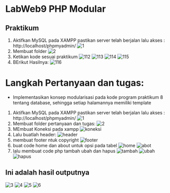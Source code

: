 # LabWeb9 PHP Modular

## Praktikum
1. Aktifkan MySQL pada XAMPP pastikan server telah berjalan lalu akses : http://localhost/phpmyadmin/
![1](https://user-images.githubusercontent.com/56240498/121275811-a96e7d80-c8f7-11eb-89b7-46e12944f2b0.jpg)
2. Membuat folder
![2](https://user-images.githubusercontent.com/56240498/121275856-bd19e400-c8f7-11eb-8eb3-046a1fdec55d.jpg)
3. Ketikan kode sesuai praktikum
![112](https://user-images.githubusercontent.com/56240498/121275903-d4f16800-c8f7-11eb-8f2f-5338ccf60c6d.png)
![113](https://user-images.githubusercontent.com/56240498/121275907-d6229500-c8f7-11eb-8b97-ebfec8de2401.png)
![114](https://user-images.githubusercontent.com/56240498/121275908-d6bb2b80-c8f7-11eb-8d0b-88b73e98c7b0.png)
![115](https://user-images.githubusercontent.com/56240498/121275911-d753c200-c8f7-11eb-91c1-0b3683272b6e.png)
4. BErikut Hasilnya:
![116](https://user-images.githubusercontent.com/56240498/121275912-d7ec5880-c8f7-11eb-8d76-43336d011c35.png)

# Langkah Pertanyaan dan tugas:
- Implementasikan konsep modularisasi pada kode program praktikum 8 tentang database, sehingga setiap halamannya memiliki template
1. Aktifkan MySQL pada XAMPP pastikan server telah berjalan lalu akses : http://localhost/phpmyadmin/
![1](https://user-images.githubusercontent.com/56240498/121275811-a96e7d80-c8f7-11eb-89b7-46e12944f2b0.jpg)
2. Membuat folder pertanyaan dan tugas:
![2](https://user-images.githubusercontent.com/56240498/121275856-bd19e400-c8f7-11eb-8eb3-046a1fdec55d.jpg)
3. MEmbuat Koneksi pada xampp
![koneksi](https://user-images.githubusercontent.com/56240498/121276104-374a6880-c8f8-11eb-861c-471a89ebc8cc.jpg)
4. Lalu buatlah header:
![header](https://user-images.githubusercontent.com/56240498/121276149-4fba8300-c8f8-11eb-8fc2-21619fa0ff1f.jpg)
5. membuat footer ntuk copyright
![footer](https://user-images.githubusercontent.com/56240498/121276186-66f97080-c8f8-11eb-8d19-9d758994624f.jpg)
6. buat code home dan about untuk opsi pada tabel
![home](https://user-images.githubusercontent.com/56240498/121276251-85f80280-c8f8-11eb-9e7a-03f9d52d4312.jpg)
![abot](https://user-images.githubusercontent.com/56240498/121276255-87c1c600-c8f8-11eb-8e15-ccdee72ae2a2.jpg)
7. lalu membuat code php tambah ubah dan hapus
![tambah](https://user-images.githubusercontent.com/56240498/121276316-a88a1b80-c8f8-11eb-9497-9132bebcccd9.jpg)
![ubah](https://user-images.githubusercontent.com/56240498/121276318-a9bb4880-c8f8-11eb-9b1f-62ddeaff5702.jpg)
![hapus](https://user-images.githubusercontent.com/56240498/121276321-aa53df00-c8f8-11eb-9d10-175b920d5fc4.jpg)
## Ini adalah hasil outputnya
![3](https://user-images.githubusercontent.com/56240498/121276365-bf307280-c8f8-11eb-80d2-4a56825e4ed2.jpg)
![4](https://user-images.githubusercontent.com/56240498/121276374-c22b6300-c8f8-11eb-8bc9-18d58522a411.jpg)
![5](https://user-images.githubusercontent.com/56240498/121276377-c35c9000-c8f8-11eb-952e-12c85d50bd14.jpg)
![6](https://user-images.githubusercontent.com/56240498/121276379-c3f52680-c8f8-11eb-96b3-c70c1de3fc11.jpg)






